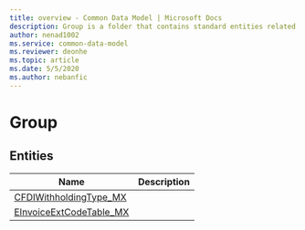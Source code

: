```yaml
---
title: overview - Common Data Model | Microsoft Docs
description: Group is a folder that contains standard entities related to the Common Data Model.
author: nenad1002
ms.service: common-data-model
ms.reviewer: deonhe
ms.topic: article
ms.date: 5/5/2020
ms.author: nebanfic
---
```


# Group


## Entities

|Name|Description|
|---|---|
|[CFDIWithholdingType_MX](CFDIWithholdingType_MX.md)||
|[EInvoiceExtCodeTable_MX](EInvoiceExtCodeTable_MX.md)||
